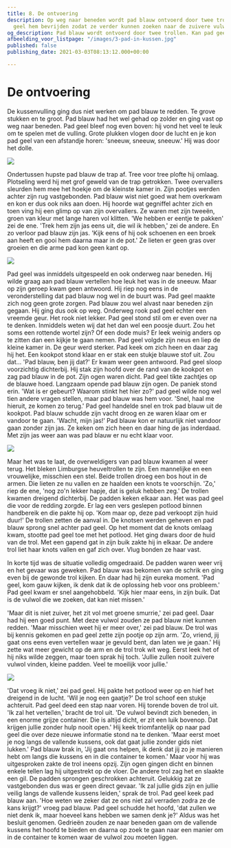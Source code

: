 ```yaml
---
title: 8. De ontvoering
description: Op weg naar beneden wordt pad blauw ontvoerd door twee trollen. Kan pad
  geel hem bevrijden zodat ze verder kunnen zoeken naar de zuivere vulwol?
og_description: Pad blauw wordt ontvoerd door twee trollen. Kan pad geel hem redden?
afbeelding_voor_listpage: "/images/3-pad-in-kussen.jpg"
published: false
publishing_date: 2021-03-03T08:13:12.000+00:00

---
```

# De ontvoering

De kussenvulling ging dus niet werken om pad blauw te redden. Te grove stukken en te groot. Pad blauw had het wel gehad op zolder en ging vast op weg naar beneden. Pad geel bleef nog even boven: hij vond het veel te leuk om te spelen met de vulling. Grote plukken vlogen door de lucht en je kon pad geel van een afstandje horen: 'sneeuw, sneeuw, sneeuw.' Hij was door het dolle.

![](/images/week8-1-pad-met-kussenwol.jpg)

Ondertussen hupste pad blauw de trap af. Tree voor tree plofte hij omlaag. Plotseling werd hij met grof geweld van de trap getrokken. Twee overvallers sleurden hem mee het hoekje om de kleinste kamer in. Zijn pootjes werden achter zijn rug vastgebonden. Pad blauw wist niet goed wat hem overkwam en kon er dus ook niks aan doen. Hij hoorde wat gegniffel achter zich en toen ving hij een glimp op van zijn overvallers. Ze waren met zijn tweeën, groen van kleur met lange haren vol klitten. 'We hebben er eentje te pakken' zei de ene. 'Trek hem zijn jas eens uit, die wil ik hebben,' zei de andere. En zo verloor pad blauw zijn jas. 'Kijk eens of hij ook schoenen en een broek aan heeft en gooi hem daarna maar in de pot.' Ze lieten er geen gras over groeien en die arme pad kon geen kant op.

![](/images/week8-2-trollen-stelen-jas-pad-blauw.jpg)

Pad geel was inmiddels uitgespeeld en ook onderweg naar beneden. Hij wilde graag aan pad blauw vertellen hoe leuk het was in de sneeuw. Maar op zijn geroep kwam geen antwoord. Hij riep nog eens in de veronderstelling dat pad blauw nog wel in de buurt was. Pad geel maakte zich nog geen grote zorgen. Pad blauw zou wel alvast naar beneden zijn gegaan. Hij ging dus ook op weg. Onderweg rook pad geel echter een vreemde geur. Het rook niet lekker. Pad geel stond stil om er even over na te denken. Inmiddels weten wij dat het dan wel een poosje duurt. Zou het soms een rottende wortel zijn? Of een dode muis? Er leek weinig anders op te zitten dan een kijkje te gaan nemen. Pad geel volgde zijn neus en liep de kleine kamer in. De geur werd sterker. Pad keek om zich heen en daar zag hij het. Een kookpot stond klaar en er stak een stukje blauwe stof uit. Zou dat... 'Pad blauw, ben jij dat?' Er kwam weer geen antwoord. Pad geel sloop voorzichtig dichterbij. Hij stak zijn hoofd over de rand van de kookpot en zag pad blauw in de pot. Zijn ogen waren dicht. Pad geel tikte zachtjes op de blauwe hoed. Langzaam opende pad blauw zijn ogen. De paniek stond erin. 'Wat is er gebeurt? Waarom stinkt het hier zo?' pad geel wilde nog wel tien andere vragen stellen, maar pad blauw was hem voor. 'Snel, haal me hieruit, ze komen zo terug.' Pad geel handelde snel en trok pad blauw uit de kookpot. Pad blauw schudde zijn vacht droog en ze waren klaar om er vandoor te gaan. 'Wacht, mijn jas!' Pad blauw kon er natuurlijk niet vandoor gaan zonder zijn jas. Ze keken om zich heen en daar hing de jas inderdaad. Met zijn jas weer aan was pad blauw er nu echt klaar voor. 

![](/images/week8-3-pad-in-pan-a.jpg)

Maar het was te laat, de overweldigers van pad blauw kwamen al weer terug. Het bleken Limburgse heuveltrollen te zijn. Een mannelijke en een vrouwelijke, misschien een stel. Beide trollen droeg een bos hout in de armen. Die lieten ze nu vallen en ze haalden een knots te voorschijn. 'Zo,' riep de ene, 'nog zo'n lekker hapje, dat is geluk hebben zeg.' De trollen kwamen dreigend dichterbij. De padden keken elkaar aan. Het was pad geel die voor de redding zorgde. Er lag een vers geslepen potlood binnen handbereik en die pakte hij op. 'Kom maar op, deze pad verkoopt zijn huid duur!' De trollen zetten de aanval in. De knotsen werden geheven en pad blauw sprong snel achter pad geel. Op het moment dat de knots omlaag kwam, stootte pad geel toe met het potlood. Het ging dwars door de huid van de trol. Met een gapend gat in zijn buik zakte hij in elkaar. De andere trol liet haar knots vallen en gaf zich over. Vlug bonden ze haar vast.

In korte tijd was de situatie volledig omgedraaid. De padden waren weer vrij en het gevaar was geweken. Pad blauw was bekomen van de schrik en ging even bij de gewonde trol kijken. En daar had hij zijn eureka moment. 'Pad geel, kom gauw kijken, ik denk dat ik de oplossing heb voor ons probleem.' Pad geel kwam er snel aangehobbeld. 'Kijk hier maar eens, in zijn buik. Dat is de vulwol die we zoeken, dat kan niet missen.'

'Maar dit is niet zuiver, het zit vol met groene smurrie,' zei pad geel. Daar had hij een goed punt. Met deze vulwol zouden ze pad blauw niet kunnen redden. 'Maar misschien weet hij er meer over,' zei pad blauw. De trol was bij kennis gekomen en pad geel zette zijn pootje op zijn arm. 'Zo, vriend, jij gaat ons eens even vertellen waar je gevuld bent, dan laten we je gaan.' Hij zette wat meer gewicht op de arm en de trol trok wit weg. Eerst leek het of hij niks wilde zeggen, maar toen sprak hij toch. 'Jullie zullen nooit zuivere vulwol vinden, kleine padden. Veel te moeilijk voor jullie.'

![](/images/week8-4-pad-geel-overmeesterd-trol.jpg)

'Dat vroeg ik niet,' zei pad geel. Hij pakte het potlood weer op en hief het dreigend in de lucht. 'Wil je nog een gaatje?' De trol schoof een stukje achteruit. Pad geel deed een stap naar voren. Hij torende boven de trol uit. 'Ik zal het vertellen,' bracht de trol uit. 'De vulwol bevindt zich beneden, in een enorme grijze container. Die is altijd dicht, er zit een luik bovenop. Dat krijgen jullie zonder hulp nooit open.' Hij keek triomfantelijk op naar pad geel die over deze nieuwe informatie stond na te denken. 'Maar eerst moet je nog langs de vallende kussens, ook dat gaat jullie zonder gids niet lukken.' Pad blauw brak in, 'Jij gaat ons helpen, ik denk dat jij zo je manieren hebt om langs die kussens en in die container te komen.' Maar voor hij was uitgesproken zakte de trol ineens opzij. Zijn ogen gingen dicht en binnen enkele tellen lag hij uitgestrekt op de vloer. De andere trol zag het en slaakte een gil. De padden sprongen geschrokken achteruit. Gelukkig zat ze vastgebonden dus was er geen direct gevaar. 'Ik zal jullie gids zijn en jullie veilig langs de vallende kussens leiden,' sprak de trol. Pad geel keek pad blauw aan. 'Hoe weten we zeker dat ze ons niet zal verraden zodra ze de kans krijgt?' vroeg pad blauw. Pad geel schudde het hoofd, 'dat zullen we niet denk ik, maar hoeveel kans hebben we samen denk je?' Aldus was het besluit genomen. Gedrieën zouden ze naar beneden gaan om de vallende kussens het hoofd te bieden en daarna op zoek te gaan naar een manier om in de container te komen waar de vulwol zou moeten liggen.